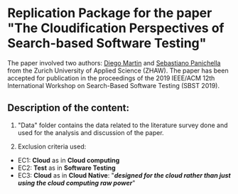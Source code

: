 # Replication Package for the paper "The Cloudification Perspectives of Search-based Software Testing"

The paper involved two authors: [Diego Martin] and [Sebastiano Panichella] from the Zurich University of Applied Science (ZHAW).
The paper has been accepted for publication in the proceedings of the 2019 IEEE/ACM 12th International Workshop on Search-Based Software Testing (SBST 2019).

## Description of the content:

1) "Data" folder contains the data related to the literature survey done and used for the analysis and discussion of the paper.

2) Exclusion criteria used:
- EC1: **Cloud** as in **Cloud computing**
- EC2: **Test** as in **Software Testing**
- EC3: **Cloud** as in **Cloud Native**: "***designed for the cloud rather than just using the cloud computing raw power***"

[Diego Martin]: https://www.zhaw.ch/en/about-us/person/marg/
[Sebastiano Panichella]: https://spanichella.github.io
